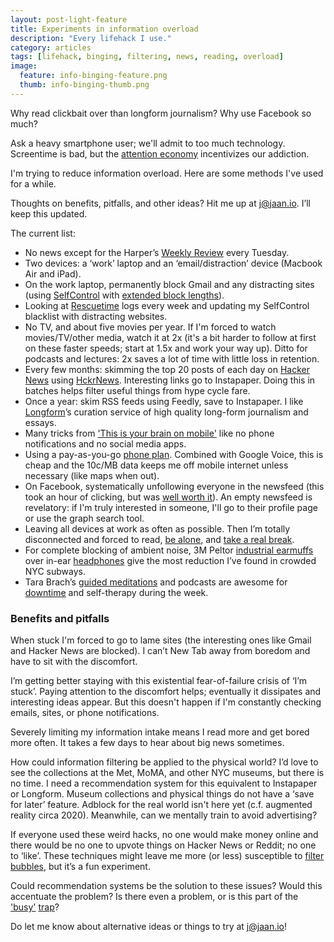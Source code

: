 ```yaml
---
layout: post-light-feature
title: Experiments in information overload
description: "Every lifehack I use."
category: articles
tags: [lifehack, binging, filtering, news, reading, overload]
image:
  feature: info-binging-feature.png
  thumb: info-binging-thumb.png
---
```


Why read clickbait over than longform journalism? Why use Facebook so much?

Ask a heavy smartphone user; we'll admit to too much technology. Screentime is bad, but the [attention economy](http://www.tristanharris.com/essays/) incentivizes our addiction.

I'm trying to reduce information overload. Here are some methods I've used for a while.

Thoughts on benefits, pitfalls, and other ideas? Hit me up at [j@jaan.io](mailto:j@jaan.io). I’ll keep this updated.

The current list:

* No news except for the Harper’s [Weekly Review](http://harpers.org/blog/category/weekly-review/) every Tuesday.
* Two devices: a ‘work’ laptop and an ‘email/distraction’ device (Macbook Air and iPad).
* On the work laptop, permanently block Gmail and any distracting sites (using [SelfControl](https://selfcontrolapp.com/) with [extended block lengths](https://github.com/SelfControlApp/selfcontrol/wiki/Tweaking-Max-Block-Length-and-Block-Length-Interval)).
* Looking at [Rescuetime](http://rescuetime.com/) logs every week and updating my SelfControl blacklist with distracting websites.
* No TV, and about five movies per year. If I'm forced to watch movies/TV/other media, watch it at 2x (it's a bit harder to follow at first on these faster speeds; start at 1.5x and work your way up). Ditto for podcasts and lectures: 2x saves a lot of time with little loss in retention.
* Every few months: skimming the top 20 posts of each day on [Hacker News](http://news.ycombinator.com/) using [HckrNews](http://hckrnews.com/). Interesting links go to Instapaper. Doing this in batches helps filter useful things from hype cycle fare.
* Once a year: skim RSS feeds using Feedly, save to Instapaper. I like [Longform](http://longform.org/)’s curation service of high quality long-form journalism and essays.
* Many tricks from ['This is your brain on mobile'](https://medium.com/@jgvandehey/this-is-your-brain-on-mobile-15308056cfae) like no phone notifications and no social media apps.
* Using a pay-as-you-go [phone plan](https://www.ptel.com/plans/pg). Combined with Google Voice, this is cheap and the 10c/MB data keeps me off mobile internet unless necessary (like maps when out).
* On Facebook, systematically unfollowing everyone in the newsfeed (this took an hour of clicking, but was [well worth it](http://www.newyorker.com/tech/elements/how-facebook-makes-us-unhappy)). An empty newsfeed is revelatory: if I'm truly interested in someone, I'll go to their profile page or use the graph search tool.
* Leaving all devices at work as often as possible. Then I’m totally disconnected and forced to read, [be alone](http://chronicle.com/article/The-End-of-Solitude/3708), and [take a real break](http://www.nytimes.com/2014/08/10/opinion/sunday/hit-the-reset-button-in-your-brain.html).
* For complete blocking of ambient noise, 3M Peltor [industrial earmuffs](http://www.amazon.com/gp/product/B00009LI4K/) over in-ear [headphones](http://www.amazon.com/RBH-EP-2-Earphones/dp/B00H7LAJQA) give the most reduction I’ve found in crowded NYC subways.
* Tara Brach’s [guided meditations](http://www.tarabrach.com/audioarchives-guided-meditations.html) and podcasts are awesome for [downtime](http://www.scientificamerican.com/article/mental-downtime/) and self-therapy during the week.

### Benefits and pitfalls

When stuck I'm forced to go to lame sites (the interesting ones like Gmail and Hacker News are blocked). I can’t New Tab away from boredom and have to sit with the discomfort.

I’m getting better staying with this existential fear-of-failure crisis of ‘I’m stuck’. Paying attention to the discomfort helps; eventually it dissipates and interesting ideas appear. But this doesn't happen if I'm constantly checking emails, sites, or phone notifications.

Severely limiting my information intake means I read more and get bored more often. It takes a few days to hear about big news sometimes.

How could information filtering be applied to the physical world? I’d love to see the collections at the Met, MoMA, and other NYC museums, but there is no time. I need a recommendation system for this equivalent to Instapaper or Longform. Museum collections and physical things do not have a ‘save for later’ feature. Adblock for the real world isn't here yet (c.f. augmented reality circa 2020). Meanwhile, can we mentally train to avoid advertising?

If everyone used these weird hacks, no one would make money online and there would be no one to upvote things on Hacker News or Reddit; no one to ‘like’. These techniques might leave me more (or less) susceptible to [filter bubbles](http://www.ted.com/talks/eli_pariser_beware_online_filter_bubbles), but it’s a fun experiment.

Could recommendation systems be the solution to these issues? Would this accentuate the problem? Is there even a problem, or is this part of the ['busy'](http://www.economist.com/news/christmas-specials/21636612-time-poverty-problem-partly-perception-and-partly-distribution-why) [trap](http://opinionator.blogs.nytimes.com/2012/06/30/the-busy-trap/)?

Do let me know about alternative ideas or things to try at [j@jaan.io](mailto:j@jaan.io)!